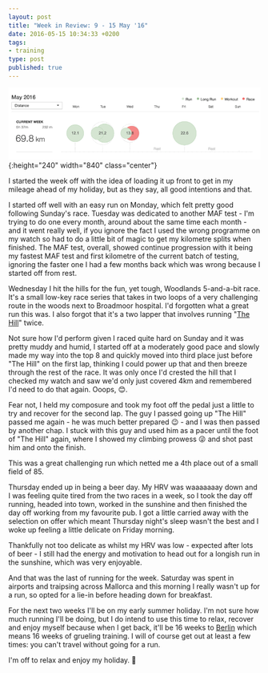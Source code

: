 ```yaml
---
layout: post
title: "Week in Review: 9 - 15 May '16"
date: 2016-05-15 10:34:33 +0200
tags:
- training
type: post
published: true
---
```


![Week in Review: 9 - 15 May '16](/img/week-in-review-9-15May16.png){:height="240" width="840" class="center"}

I started the week off with the idea of loading it up front to get in my mileage ahead of my holiday, but as they say, all good intentions and that.

I started off well with an easy run on Monday, which felt pretty good following Sunday's race.  Tuesday was dedicated to another MAF test - I'm trying to do one every month, around about the same time each month - and it went really well, if you ignore the fact I used the wrong programme on my watch so had to do a little bit of magic to get my kilometre splits when finished.  The MAF test, overall, showed continue progression with it being my fastest MAF test and first kilometre of the current batch of testing, ignoring the faster one I had a few months back which was wrong because I started off from rest.

Wednesday I hit the hills for the fun, yet tough, Woodlands 5-and-a-bit race. It's a small low-key race series that takes in two loops of a very challenging route in the woods next to Broadmoor hospital. I'd forgotten what a great run this was. I also forgot that it's a two lapper that involves running "[The Hill](https://www.strava.com/segments/7063372)" twice.

Not sure how I'd perform given I raced quite hard on Sunday and it was pretty muddy and humid, I started off at a moderately good pace and slowly made my way into the top 8 and quickly moved into third place just before "The Hill" on the first lap, thinking I could power up that and then breeze through the rest of the race. It was only once I'd crested the hill that I checked my watch and saw we'd only just covered 4km and remembered I'd need to do that again. Ooops, 😊.

Fear not, I held my composure and took my foot off the pedal just a little to try and recover for the second lap. The guy I passed going up "The Hill" passed me again - he was much better prepared 😉 - and I was then passed by another chap. I stuck with this guy and used him as a pacer until the foot of "The Hill" again, where I showed my climbing prowess :stuck_out_tongue_winking_eye: and shot past him and onto the finish.

This was a great challenging run which netted me a 4th place out of a small field of 85.

Thursday ended up in being a beer day.  My HRV was waaaaaaay down and I was feeling quite tired from the two races in a week, so I took the day off running, headed into town, worked in the sunshine and then finished the day off working from my favourite pub. I got a little carried away with the selection on offer which meant Thursday night's sleep wasn't the best and I woke up feeling a little delicate on Friday morning.

Thankfully not too delicate as whilst my HRV was low - expected after lots of beer - I still had the energy and motivation to head out for a longish run in the sunshine, which was very enjoyable.

And that was the last of running for the week.  Saturday was spent in airports and traipsing across Mallorca and this morning I really wasn't up for a run, so opted for a lie-in before heading down for breakfast.

For the next two weeks I'll be on my early summer holiday. I'm not sure how much running I'll be doing, but I do intend to use this time to relax, recover and enjoy myself because when I get back, it'll be 16 weeks to [Berlin](https://www.bmw-berlin-marathon.com/) which means 16 weeks of grueling training.  I will of course get out at least a few times: you can't travel without going for a run.

I'm off to relax and enjoy my holiday. 👋
